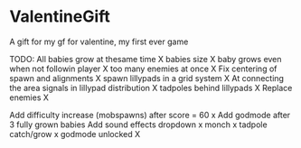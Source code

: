 # ValentineGift
 A gift for my gf for valentine, my first ever game

TODO:
	All babies grow at thesame time X
	babies size X
	baby grows even when not followin player X
	too many enemies at once  X
	Fix centering of spawn and alignments X
	spawn lillypads in a grid system X
		At connecting the area signals in lillypad distribution X
	tadpoles behind lillypads X
	Replace enemies X

Add difficulty increase (mobspawns) after score = 60 x
Add godmode after 3 fully grown babies
Add sound effects
	dropdown x
	monch x
	tadpole catch/grow x
	godmode unlocked X
